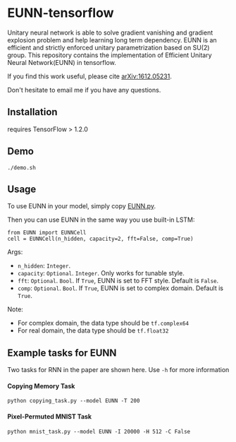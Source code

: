 # EUNN-tensorflow

Unitary neural network is able to solve gradient vanishing and gradient explosion problem and help learning long term dependency. EUNN is an efficient and strictly enforced unitary parametrization based on SU(2) group. This repository contains the implementation of Efficient Unitary Neural Network(EUNN) in tensorflow. 

If you find this work useful, please cite [arXiv:1612.05231](https://arxiv.org/pdf/1612.05231.pdf). 

Don't hesitate to email me if you have any questions.

## Installation

requires TensorFlow > 1.2.0

## Demo

```
./demo.sh
```

## Usage

To use EUNN in your model, simply copy [EUNN.py](https://github.com/jingli9111/EUNN-tensorflow/blob/master/EUNN.py).

Then you can use EUNN in the same way you use built-in LSTM:
```
from EUNN import EUNNCell
cell = EUNNCell(n_hidden, capacity=2, fft=False, comp=True)
```
Args:
- `n_hidden`: `Integer`.
- `capacity`: `Optional`. `Integer`. Only works for tunable style.
- `fft`: `Optional`. `Bool`. If `True`, EUNN is set to FFT style. Default is `False`.
- `comp`: `Optional`. `Bool`. If `True`, EUNN is set to complex domain. Default is `True`.

Note:
- For complex domain, the data type should be `tf.complex64`
- For real domain, the data type should be `tf.float32`


## Example tasks for EUNN
Two tasks for RNN in the paper are shown here. Use `-h` for more information

#### Copying Memory Task
```
python copying_task.py --model EUNN -T 200
```


#### Pixel-Permuted MNIST Task
```
python mnist_task.py --model EUNN -I 20000 -H 512 -C False 
```

####
